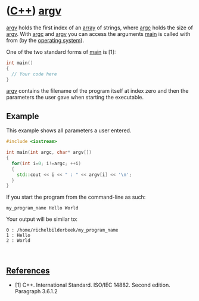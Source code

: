 # ([C++](Cpp.md)) [argv](CppArgv.md)

[argv](CppArgv.md) holds the first index of an [array](CppArray.md) of
strings, where [argc](CppArgc.md) holds the size of
[argv](CppArgv.md). With [argc](CppArgc.md) and [argv](CppArgv.md)
you can access the arguments [main](CppMain.md) is called with from (by
the [operating system](CppOs.md)).

One of the two standard forms of [main](CppMain.md) is [1]:

```c++
int main() 
{ 
  // Your code here
}
```


[argv](CppArgv.md) contains the filename of the program itself at index
zero and then the parameters the user gave when starting the executable.

## Example

This example shows all parameters a user entered.

```c++ 
#include <iostream>

int main(int argc, char* argv[])
{
  for(int i=0; i!=argc; ++i)
  {
    std::cout << i << " : " << argv[i] << '\n';
  }
}
```


If you start the program from the command-line as such:

```
my_program_name Hello World
```


Your output will be similar to:

```
0 : /home/richelbilderbeek/my_program_name
1 : Hello
2 : World
```

 
## [References](CppReferences.md)

  * [1] C++. International Standard. ISO/IEC 14882. Second edition. Paragraph 3.6.1.2

